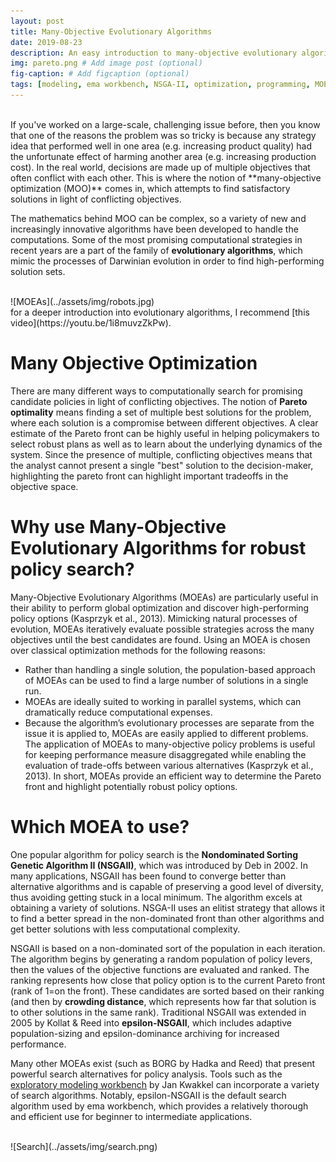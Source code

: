 ```yaml
---
layout: post
title: Many-Objective Evolutionary Algorithms 
date: 2019-08-23
description: An easy introduction to many-objective evolutionary algorithms and what they mean for policy analysis.
img: pareto.png # Add image post (optional)
fig-caption: # Add figcaption (optional)
tags: [modeling, ema workbench, NSGA-II, optimization, programming, MOEA]
---
```

<br/>
If you've worked on a large-scale, challenging issue before, then you know that one of the reasons the problem was so tricky is because any strategy idea that performed well in one area (e.g. increasing product quality) had the unfortunate effect of harming another area (e.g. increasing production cost). In the real world, decisions are made up of multiple objectives that often conflict with each other. This is where the notion of **many-objective optimization (MOO)** comes in, which attempts to find satisfactory solutions in light of conflicting objectives.

The mathematics behind MOO can be complex, so a variety of new and increasingly innovative algorithms have been developed to handle the computations. Some of the most promising computational strategies in recent years are a part of the family of **evolutionary algorithms**, which mimic the processes of Darwinian evolution in order to find high-performing solution sets.  

<br/>
![MOEAs](../assets/img/robots.jpg)
<br/>
for a deeper introduction into evolutionary algorithms, I recommend [this video](https://youtu.be/1i8muvzZkPw).

# Many Objective Optimization
There are many different ways to computationally search for promising candidate policies in light of conflicting objectives. The notion of **Pareto optimality** means finding a set of multiple best solutions for the problem, where each solution is a compromise between different objectives. A clear estimate of the Pareto front can be highly useful in helping policymakers to select robust plans as well as to learn about the underlying dynamics of the system. Since the presence of multiple, conflicting objectives means that the analyst cannot present a single "best" solution to the decision-maker, highlighting the pareto front can highlight important tradeoffs in the objective space.

# Why use Many-Objective Evolutionary Algorithms for robust policy search?
Many-Objective Evolutionary Algorithms (MOEAs) are particularly useful in their ability to perform global optimization and discover high-performing policy options (Kasprzyk et al., 2013). Mimicking natural processes of evolution, MOEAs iteratively evaluate possible strategies across the many objectives until the best candidates are found. Using an MOEA is chosen over classical optimization methods for the following reasons:
* Rather than handling a single solution, the population-based approach of MOEAs can be used to find a large number of solutions in a single run.
* MOEAs are ideally suited to working in parallel systems, which can dramatically reduce computational expenses.
* Because the algorithm’s evolutionary processes are separate from the issue it is applied to, MOEAs are easily applied to different problems.
The application of MOEAs to many-objective policy problems is useful for keeping performance measure disaggregated while enabling the evaluation of trade-offs between various alternatives (Kasprzyk et al., 2013). In short, MOEAs provide an efficient way to determine the Pareto front and highlight potentially robust policy options.

# Which MOEA to use?
One popular algorithm for policy search is the **Nondominated Sorting Genetic Algorithm II (NSGAII)**, which was introduced by Deb in 2002. In many applications, NSGAII has been found to converge better than alternative algorithms and is capable of preserving a good level of diversity, thus avoiding getting stuck in a local minimum. The algorithm excels at obtaining a variety of solutions. NSGA-II uses an elitist strategy that allows it to find a better spread in the non-dominated front than other algorithms and get better solutions with less computational complexity.

NSGAII is based on a non-dominated sort of the population in each iteration. The algorithm begins by generating a random population of policy levers, then the values of the objective functions are evaluated and ranked. The ranking represents how close that policy option is to the current Pareto front (rank of 1=on the front). These candidates are sorted based on their ranking (and then by **crowding distance**, which represents how far that solution is to other solutions in the same rank). Traditional NSGAII was extended in 2005 by Kollat & Reed into **epsilon-NSGAII**, which includes adaptive population-sizing and epsilon-dominance archiving for increased performance.

Many other MOEAs exist (such as BORG by Hadka and Reed) that present powerful search alternatives for policy analysis. Tools such as the [exploratory modeling workbench](https://github.com/quaquel/EMAworkbench) by Jan Kwakkel can incorporate a variety of search algorithms. Notably, epsilon-NSGAII is the default search algorithm used by ema workbench, which provides a relatively thorough and efficient use for beginner to intermediate applications.  

<br/>
![Search](../assets/img/search.png)
